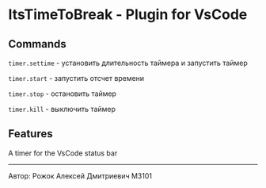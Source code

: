 # ItsTimeToBreak - Plugin for VsCode 

## Commands
```timer.settime``` - установить длительность таймера и запустить таймер

```timer.start``` - запустить отсчет времени

```timer.stop``` - остановить таймер

```timer.kill``` - выключить таймер

## Features
A timer for the VsCode status bar

***

Автор: Рожок Алексей Дмитриевич М3101